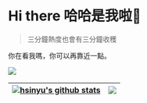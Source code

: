 <h1>Hi there 哈哈是我啦👋</h1>

> 三分鐘熱度也會有三分鐘收穫

你在看我嗎，你可以再靠近一點。

![](https://github-profile-summary-cards.vercel.app/api/cards/profile-details?username=itshsinyu&theme=vue)

| <a href="https://github.com/anuraghazra/github-readme-stats"><img align="center" src="https://github-readme-stats.vercel.app/api?username=itshsinyu&show_icons=true&include_all_commits=true&theme=vue&hide_border=true" alt="hsinyu's github stats" /></a> | <a href="https://github.com/itshsinyu/github-readme-stats"><img align="center" src="https://github-readme-stats.vercel.app/api/top-langs/?username=itshsinyu&layout=compact&theme=vue&hide_border=true" /></a> |
| ------------- | ------------- |
